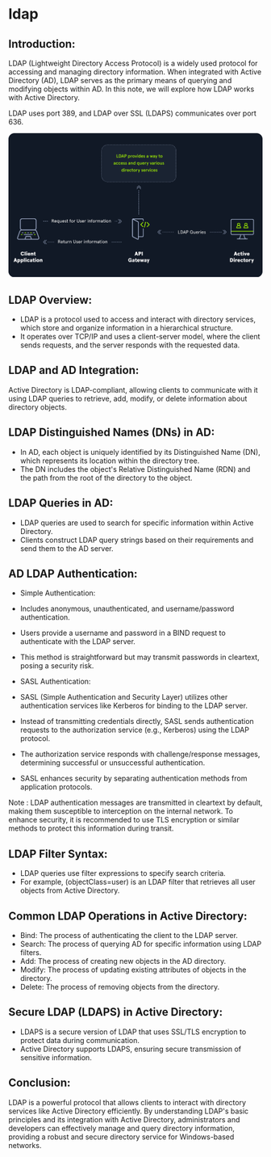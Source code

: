 # ldap

## Introduction:

LDAP (Lightweight Directory Access Protocol) is a widely used protocol for accessing and managing directory information. When integrated with Active Directory (AD), LDAP serves as the primary means of querying and modifying objects within AD. In this note, we will explore how LDAP works with Active Directory.

LDAP uses port 389, and LDAP over SSL (LDAPS) communicates over port 636.

![GitHub Logo](https://github.com/Mostafatoumi/notes/blob/main/img%20notes/ldap_01.png)


## LDAP Overview:

- LDAP is a protocol used to access and interact with directory services, which store and organize information in a hierarchical structure.
- It operates over TCP/IP and uses a client-server model, where the client sends requests, and the server responds with the requested data.

## LDAP and AD Integration:

Active Directory is LDAP-compliant, allowing clients to communicate with it using LDAP queries to retrieve, add, modify, or delete information about directory objects.

## LDAP Distinguished Names (DNs) in AD:

- In AD, each object is uniquely identified by its Distinguished Name (DN), which represents its location within the directory tree.
- The DN includes the object's Relative Distinguished Name (RDN) and the path from the root of the directory to the object.

## LDAP Queries in AD:

- LDAP queries are used to search for specific information within Active Directory.
- Clients construct LDAP query strings based on their requirements and send them to the AD server.

## AD LDAP Authentication:

- Simple Authentication:

- Includes anonymous, unauthenticated, and username/password authentication.
- Users provide a username and password in a BIND request to authenticate with the LDAP server.
- This method is straightforward but may transmit passwords in cleartext, posing a security risk.

- SASL Authentication:

- SASL (Simple Authentication and Security Layer) utilizes other authentication services like Kerberos for binding to the LDAP server.
- Instead of transmitting credentials directly, SASL sends authentication requests to the authorization service (e.g., Kerberos) using the LDAP protocol.
- The authorization service responds with challenge/response messages, determining successful or unsuccessful authentication.
- SASL enhances security by separating authentication methods from application protocols.

Note : LDAP authentication messages are transmitted in cleartext by default, making them susceptible to interception on the internal network. To enhance security, it is recommended to use TLS encryption or similar methods to protect this information during transit.

## LDAP Filter Syntax:

- LDAP queries use filter expressions to specify search criteria.
- For example, (objectClass=user) is an LDAP filter that retrieves all user objects from Active Directory.

## Common LDAP Operations in Active Directory:

- Bind: The process of authenticating the client to the LDAP server.
- Search: The process of querying AD for specific information using LDAP filters.
- Add: The process of creating new objects in the AD directory.
- Modify: The process of updating existing attributes of objects in the directory.
- Delete: The process of removing objects from the directory.

## Secure LDAP (LDAPS) in Active Directory:

- LDAPS is a secure version of LDAP that uses SSL/TLS encryption to protect data during communication.
- Active Directory supports LDAPS, ensuring secure transmission of sensitive information.

## Conclusion:

LDAP is a powerful protocol that allows clients to interact with directory services like Active Directory efficiently. By understanding LDAP's basic principles and its integration with Active Directory, administrators and developers can effectively manage and query directory information, providing a robust and secure directory service for Windows-based networks.
